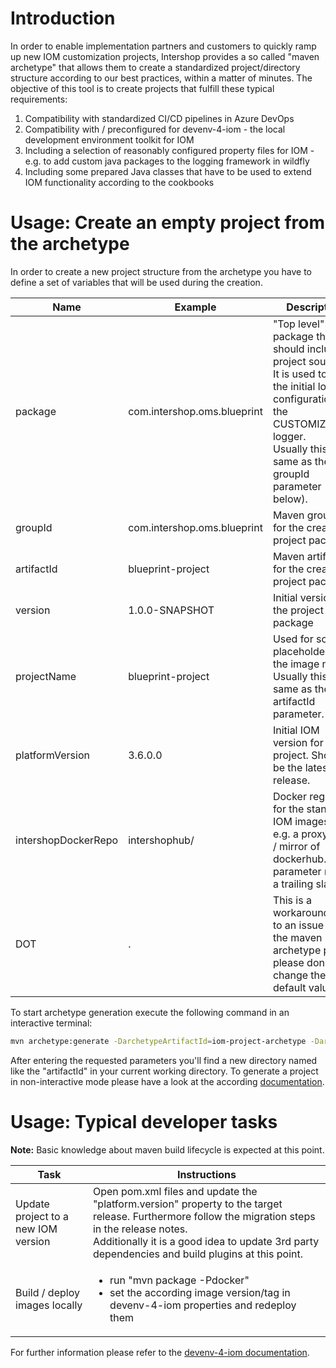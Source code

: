 # Introduction 
In order to enable implementation partners and customers to quickly ramp up new IOM customization projects, Intershop provides a so called "maven archetype" that allows them to create a standardized project/directory structure according to our best practices, within a matter of minutes. The objective of this tool is to create projects that fulfill these typical requirements:

1. Compatibility with standardized CI/CD pipelines in Azure DevOps
2. Compatibility with / preconfigured for devenv-4-iom - the local development environment toolkit for IOM
3. Including a selection of reasonably configured property files for IOM - e.g. to add custom java packages to the logging framework in wildfly
4. Including some prepared Java classes that have to be used to extend IOM functionality according to the cookbooks

# Usage: Create an empty project from the archetype
In order to create a new project structure from the archetype you have to define a set of variables that will be used during the creation.

|Name|Example|Description
|---|---|---|
|package|com.intershop.oms.blueprint|"Top level" java package that should include all project sources. It is used to setup the initial logger configuration for the CUSTOMIZATION logger. <br/>Usually this is the same as the groupId parameter (see below).|
|groupId|com.intershop.oms.blueprint|Maven groupId for the created project package.|
|artifactId|blueprint-project|Maven artifactId for the created project package.|
|version|1.0.0-SNAPSHOT|Initial version of the project package|
|projectName|blueprint-project|Used for some placeholders like the image name.<br/>Usually this is the same as the artifactId parameter.|
|platformVersion|3.6.0.0|Initial IOM version for the project. Should be the latest release.|
|intershopDockerRepo|intershophub/|Docker registry for the standard IOM images - e.g. a proxy repo / mirror of dockerhub. This parameter needs a trailing slash.|
|DOT|.|This is a workaround due to an issue with the maven archetype plugin, please don't change the default value.|

To start archetype generation execute the following command in an interactive terminal:

```bash
mvn archetype:generate -DarchetypeArtifactId=iom-project-archetype -DarchetypeGroupId=com.intershop.oms.archetype -DarchetypeVersion=LATEST
```

After entering the requested parameters you'll find a new directory named like the "artifactId" in your current working directory. To generate a project in non-interactive mode please have a look at the according [documentation](https://maven.apache.org/archetype/maven-archetype-plugin/examples/generate-batch.html).

# Usage: Typical developer tasks
**Note:** Basic knowledge about maven build lifecycle is expected at this point.

|Task|Instructions|
|---|---|
|Update project to a new IOM version|Open pom.xml files and update the "platform.version" property to the target release. Furthermore follow the migration steps in the release notes.<br/>Additionally it is a good idea to update 3rd party dependencies and build plugins at this point.|
|Build / deploy images locally|<ul><li>run "mvn package -Pdocker"</li><li>set the according image version/tag in devenv-4-iom properties and redeploy them</li></ul>|

For further information please refer to the [devenv-4-iom documentation](https://github.com/intershop/iom-devenv).
